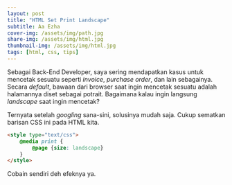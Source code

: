 ```yaml
---
layout: post
title: "HTML Set Print Landscape"
subtitle: Aa Ezha
cover-img: /assets/img/path.jpg
share-img: /assets/img/html.jpg
thumbnail-img: /assets/img/html.jpg
tags: [html, css, tips]
---
```


Sebagai Back-End Developer, saya sering mendapatkan kasus untuk mencetak sesuatu seperti *invoice*, *purchase order*, dan lain sebagainya. Secara *default*, bawaan dari browser saat ingin mencetak sesuatu adalah halamannya diset sebagai potrait. Bagaimana kalau ingin langsung *landscape* saat ingin mencetak?

Ternyata setelah *googling* sana-sini, solusinya mudah saja. Cukup sematkan barisan CSS ini pada HTML kita.

```html
<style type="text/css">
    @media print {
        @page {size: landscape}
    }
</style>
```

Cobain sendiri deh efeknya ya.
